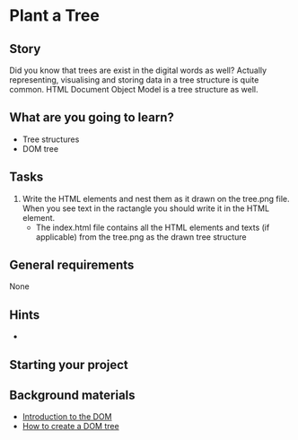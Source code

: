 # Plant a Tree

## Story

Did you know that trees are exist in the digital words as well? Actually representing, visualising and storing data in a tree structure is quite common. HTML Document Object Model is a tree structure as well.

## What are you going to learn?

- Tree structures
- DOM tree

## Tasks

1. Write the HTML elements and nest them as it drawn on the tree.png file. When you see text in the ractangle you should write it in the HTML element.
    - The index.html file contains all the HTML elements and texts (if applicable) from the tree.png as the drawn tree structure

## General requirements

None

## Hints

-

## Starting your project



## Background materials

- <i class="far fa-exclamation"></i> [Introduction to the DOM](https://developer.mozilla.org/en-US/docs/Web/API/Document_Object_Model/Introduction)
- <i class="far fa-exclamation"></i> [How to create a DOM tree](https://developer.mozilla.org/en-US/docs/Web/API/Document_object_model/How_to_create_a_DOM_tree)
